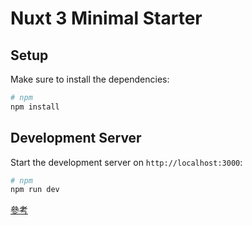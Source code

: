 # Nuxt 3 Minimal Starter

## Setup

Make sure to install the dependencies:

```bash
# npm
npm install

```

## Development Server

Start the development server on `http://localhost:3000`:

```bash
# npm
npm run dev

```

[參考](https://github.com/jahidanowar/nuxt-trello)
